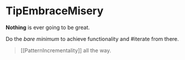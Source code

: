# TipEmbraceMisery

__Nothing__ is ever going to be great.

Do the *bare minimum* to achieve functionality and #iterate from there.

> [[PatternIncrementality]] all the way.
